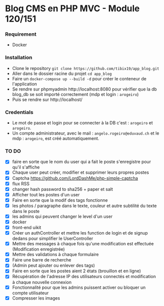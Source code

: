 # Blog CMS en PHP MVC - Module 120/151

### Requirement

- Docker

### Installation
- Clone le repository `git clone https://github.com/tibix19/app_blog.git`
- Aller dans le dossier racine du projet `cd app_blog`
- Faire un `docker-compose up --build -d` pour créer le conteneur de l'application
- Se rendre sur phpmyadmin http://localhost:8080 pour vérifier que la db blog_db se soit importé correctement (mdp et login : `arogeiro`)
- Puis se rendre sur http://localhost/ 


### Credentials
- Le mot de passe et login pour se connecter à la DB c'est : `arogeiro` et `arogeiro`.
- Un compte administrateur, avec le mail : `angelo.rogeiro@eduvaud.ch` et le mdp : `arogeiro`, est créé automatiquement.


### TO DO
- [x] faire en sorte que le nom du user qui a fait le poste s'enregistre pour qu'il s'affiche
- [x] Chaque user peut créer, modifier et supprimer leurs propres postes
- [x] Captcha https://github.com/LordDashMe/php-simple-captcha
- [x] flux RSS
- [x] changer hash password to sha256 + paper et salt
- [x] Afficher tout les postes d'un user
- [x] Faire en sorte que la modif des tags fonctionne
- [x] les photos / paragraphe dans le texte, couleur et autre subtilité du texte dans le poste
- [x] les admins qui peuvent changer le level d'un user
- [x] docker
- [x] front-end uikit
- [x] Créer un authController et mettre les function de login et de signup dedans pour simplifier le UserController
- [x] Mettre des messages à chaque fois qu'une modification est effectuée (Modification enregistrée)
- [x] Mettre des validations à chaque formulaire
- [x] Faire une barre de recherche
- [x] (Admin peut ajouter ou enlever des tags)
- [x] Faire en sorte que les postes aient 2 états (brouillon et en ligne)
- [x] Récupération de l'adresse IP des utilisateurs connectés et modification à chaque nouvelle connexion
- [x] Fonctionnalité pour que les admins puissent activer ou bloquer un compte utilisateur 
- [x] Compresser les images
